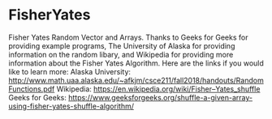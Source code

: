 # FisherYates
Fisher Yates Random Vector and Arrays.
Thanks to Geeks for Geeks for providing example programs, The University of Alaska for providing information on the random libary, and Wikipedia for providing more information about the Fisher Yates Algorithm.
Here are the links if you would like to learn more:
Alaska University:
http://www.math.uaa.alaska.edu/~afkjm/csce211/fall2018/handouts/RandomFunctions.pdf
Wikipedia:
https://en.wikipedia.org/wiki/Fisher–Yates_shuffle
Geeks for Geeks:
https://www.geeksforgeeks.org/shuffle-a-given-array-using-fisher-yates-shuffle-algorithm/
